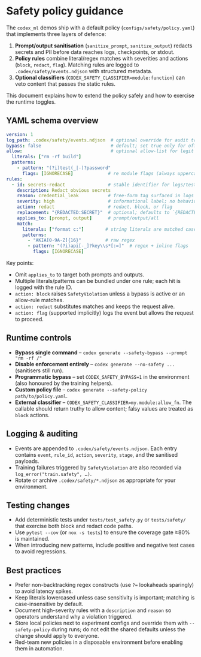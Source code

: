 # Safety policy guidance

The `codex_ml` demos ship with a default policy (`configs/safety/policy.yaml`) that implements
three layers of defence:

1. **Prompt/output sanitisation** (`sanitize_prompt`, `sanitize_output`) redacts secrets and PII
   before data reaches logs, checkpoints, or stdout.
2. **Policy rules** combine literal/regex matches with severities and actions (`block`, `redact`,
   `flag`). Matching rules are logged to `.codex/safety/events.ndjson` with structured metadata.
3. **Optional classifiers** (`CODEX_SAFETY_CLASSIFIER=module:function`) can veto content that passes
   the static rules.

This document explains how to extend the policy safely and how to exercise the runtime toggles.

## YAML schema overview

```yaml
version: 1
log_path: .codex/safety/events.ndjson  # optional override for audit trail
bypass: false                          # default; set true only for offline experiments
allow:                                 # optional allow-list for legit edge cases
  literals: ["rm -rf build"]
  patterns:
    - pattern: "(?i)test(_|-)?password"
      flags: [IGNORECASE]             # re module flags (always uppercase)
rules:
  - id: secrets-redact                # stable identifier for logs/tests
    description: Redact obvious secrets
    reason: credential_leak           # free-form tag surfaced in logs
    severity: high                    # informational label; no behavioural change
    action: redact                    # redact, block, or flag
    replacement: "{REDACTED:SECRET}"  # optional; defaults to `{REDACTED}`
    applies_to: [prompt, output]      # prompt/output/all
    match:
      literals: ["format c:"]        # string literals are matched case-insensitively
      patterns:
        - "AKIA[0-9A-Z]{16}"         # raw regex
        - pattern: "(?i)api[-_]?key\\s*[:=]"  # regex + inline flags
          flags: [IGNORECASE]
```

Key points:

* Omit `applies_to` to target both prompts and outputs.
* Multiple literals/patterns can be bundled under one rule; each hit is logged with the rule ID.
* `action: block` raises `SafetyViolation` unless a bypass is active or an allow-rule matches.
* `action: redact` substitutes matches and keeps the request alive.
* `action: flag` (supported implicitly) logs the event but allows the request to proceed.

## Runtime controls

* **Bypass single command** – `codex generate --safety-bypass --prompt "rm -rf /"`
* **Disable enforcement entirely** – `codex generate --no-safety ...` (sanitisers still run).
* **Programmatic bypass** – set `CODEX_SAFETY_BYPASS=1` in the environment (also honoured by the
  training helpers).
* **Custom policy file** – `codex generate --safety-policy path/to/policy.yaml`.
* **External classifier** – `CODEX_SAFETY_CLASSIFIER=my.module:allow_fn`. The callable should return
  truthy to allow content; falsy values are treated as `block` actions.

## Logging & auditing

* Events are appended to `.codex/safety/events.ndjson`. Each entry contains `event`, `rule_id`,
  `action`, `severity`, `stage`, and the sanitised payloads.
* Training failures triggered by `SafetyViolation` are also recorded via `log_error("train.safety", …)`.
* Rotate or archive `.codex/safety/*.ndjson` as appropriate for your environment.

## Testing changes

* Add deterministic tests under `tests/test_safety.py` or `tests/safety/` that exercise both block
  and redact code paths.
* Use `pytest --cov` (or `nox -s tests`) to ensure the coverage gate ≥80% is maintained.
* When introducing new patterns, include positive and negative test cases to avoid regressions.

## Best practices

* Prefer non-backtracking regex constructs (use `?=` lookaheads sparingly) to avoid latency spikes.
* Keep literals lowercased unless case sensitivity is important; matching is case-insensitive by
  default.
* Document high-severity rules with a `description` and `reason` so operators understand why a
  violation triggered.
* Store local policies next to experiment configs and override them with `--safety-policy` during
  runs; do not edit the shared defaults unless the change should apply to everyone.
* Red-team new policies in a disposable environment before enabling them in automation.

